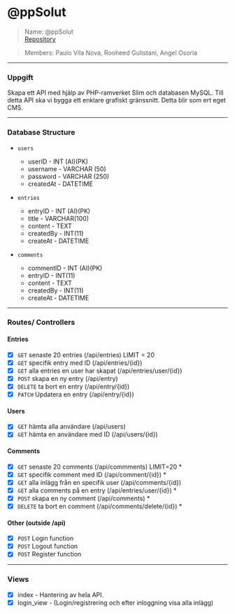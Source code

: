 
# @ppSolut
> Name: @ppSolut <br>
> [Repository](https://github.com/paulonova/RestApiSlim)

> Members: Paulo Vila Nova, Rooheed Gulistani, Angel Osoria

---

### Uppgift
Skapa ett API med hjälp av PHP-ramverket Slim och databasen MySQL. Till detta API ska vi bygga ett enklare grafiskt gränssnitt. Detta blir som ert eget CMS.

---

### Database Structure

- `users`
  - userID - INT (AI)(PK)
  - username - VARCHAR (50)
  - password - VARCHAR (250)
  - createdAt - DATETIME

- `entries`
  - entryID - INT (AI)(PK)
  - title - VARCHAR(100)
  - content - TEXT
  - createdBy - INT(11)
  - createAt - DATETIME


- `comments`
  - commentID - INT (AI)(PK)
  - entryID - INT(11)
  - content - TEXT
  - createdBy - INT(11)
  - createAt - DATETIME

---

### Routes/ Controllers

#### Entries
- [x] `GET` senaste 20 entries (/api/entries) LIMIT = 20
- [x] `GET` specifik entry med ID (/api/entries/{id})
- [x] `GET` alla entries en user har skapat (/api/entries/user/{id})
- [x] `POST` skapa en ny entry (/api/entry)
- [x] `DELETE` ta bort en entry (/api/entry/{id})
- [x] `PATCH` Updatera en entry (/api/entry/{id})

#### Users
- [x] `GET` hämta alla användare (/api/users)
- [x] `GET` hämta en användare med ID (/api/users/{id})

#### Comments
- [x] `GET` senaste 20 comments (/api/commments) LIMIT=20 *
- [x] `GET` specifik comment med ID (/api/comment/{id}) *
- [x] `GET` alla inlägg från en specifik user (/api/comments/{id})
- [x] `GET` alla comments på en entry (/api/entries/user/{id}) *
- [x] `POST` skapa en ny comment (/api/comments) *
- [x] `DELETE` ta bort en comment (/api/comments/delete/{id}) *

#### Other (outside /api)
- [x] `POST` Login function
- [x] `POST` Logout function
- [x] `POST` Register function

---

### Views
- [x] index      - Hantering av hela API.
- [x] login_view - (Login/registrering och efter inloggning visa alla inlägg)